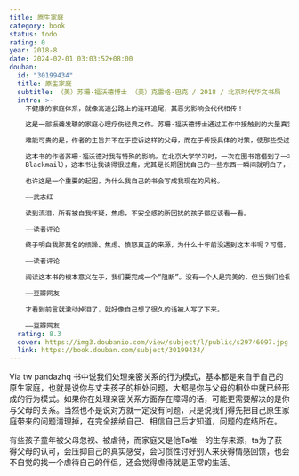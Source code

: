 ```yaml
---
title: 原生家庭
category: book
status: todo
rating: 0
year: 2018-8
date: 2024-02-01 03:03:52+08:00
douban:
  id: "30199434"
  title: 原生家庭
  subtitle: （美）苏珊·福沃德博士 （美）克雷格·巴克 / 2018 / 北京时代华文书局
  intro: >-
    不健康的家庭体系，就像高速公路上的连环追尾，其恶劣影响会代代相传！

    这是一部振聋发聩的家庭心理疗伤经典之作。苏珊·福沃德博士通过工作中接触到的大量真实素材，分析了不健康的原生家庭是如何伤害子女，并特续影响子女成年后的生活的。

    难能可贵的是，作者的主旨并不在于控诉这样的父母，而在于传授具体的对策，使那些受过或仍在承受父母伤害的人们获得勇气和力量，从与父母的负面关系模式中解脱，恢复自信和力量，得到自由和幸福。

    这本书的作者苏珊·福沃德对我有特殊的影响。在北京大学学习时，一次在图书馆借到了一本书《情感敲诈》（Emotional
    Blackmail），这本书让我读得很过瘾，尤其是长期困扰自己的一些东西一瞬间就明白了，这种理解来得相当简单容易。那时我就想，为什么不这样写书呢？为什么非得将书写得晦涩难懂呢？

    也许这是一个重要的起因，为什么我自己的书会写成我现在的风格。

    ——武志红

    读到流泪，所有被自我怀疑，焦虑，不安全感的所困扰的孩子都应该看一看。

    ——读者评论

    终于明白我那莫名的烦躁、焦虑、愤怒真正的来源，为什么十年前没遇到这本书呢？可惜，早点遇见就能早点解脱。

    ——读者评论

    阅读这本书的根本意义在于，我们要完成一个“阻断”。没有一个人是完美的，但当我们检视和察觉了自己的“毒素”之后，当我们逐步完成了“疗毒”过程之后，我们能做的、也必须要做的是，拿出信心和勇气“阻断毒源”。做一个更好的自己。为了我们，为了我们的孩子。

    ——豆瓣网友

    才看到前言就激动掉泪了，就好像自己想了很久的话被人写了下来。

    ——豆瓣网友
  rating: 8.3
  cover: https://img3.doubanio.com/view/subject/l/public/s29746097.jpg
  link: https://book.douban.com/subject/30199434/
---
```


Via tw pandazhq 书中说我们处理亲密关系的行为模式，基本都是来自于自己的原生家庭，也就是说你与丈夫孩子的相处问题，大都是你与父母的相处中就已经形成的行为模式。如果你在处理亲密关系方面存在障碍的话，可能更需要解决的是你与父母的关系。当然也不是说对方就一定没有问题，只是说我们得先把自己原生家庭带来的问题清理掉，在完全接纳自己、相信自己后才知道，问题的症结所在。

有些孩子童年被父母忽视、被虐待，而家庭又是他Ta唯一的生存来源，ta为了获得父母的认可，会压抑自己的真实感受，会习惯性讨好别人来获得情感回馈，也会不自觉的找一个虐待自己的伴侣，还会觉得虐待就是正常的生活。
